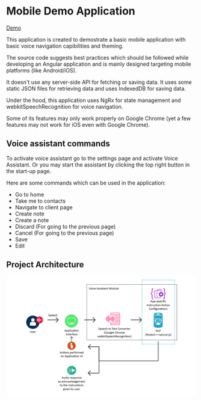 # Mobile Demo Application

[Demo](https://anirbannath.github.io/mobile-demo/)

This application is created to demostrate a basic mobile application with basic voice navigation capibilities and theming.

The source code suggests best practices which should be followed while developing an Angular application and is mainly designed targeting mobile platforms (like Android/iOS).

It doesn't use any server-side API for fetching or saving data. It uses some static JSON files for retrieving data and uses IndexedDB for saving data.

Under the hood, this application uses NgRx for state management and webkitSpeechRecognition for voice navigation.

Some of its features may only work properly on Google Chrome (yet a few features may not work for iOS even with Google Chrome).

## Voice assistant commands

To activate voice assistant go to the settings page and activate Voice Assistant. Or you may start the assistant by clicking the top right button in the start-up page.

Here are some commands which can be used in the application:

- Go to home
- Take me to contacts
- Navigate to client page
- Create note
- Create a note
- Discard (For going to the previous page)
- Cancel (For going to the previous page)
- Save
- Edit

## Project Architecture

![Voice assistant architecture](assistant-architecture.png)
